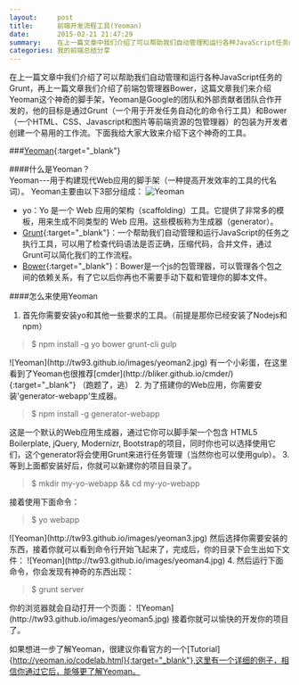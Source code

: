 ```yaml
---
layout:     post
title:      前端开发流程工具(Yeoman)
date:       2015-02-21 21:47:29
summary:    在上一篇文章中我们介绍了可以帮助我们自动管理和运行各种JavaScript任务的Grunt，再上一篇文章我们介绍了前端包管理器Bower，这篇文章我们来介绍Yeoman这个神奇的脚手架，Yeoman是Google的团队和外部贡献者团队合作开发的，他的目标是通过Grunt（一个用于开发任务自动化的命令行工具）和Bower（一个HTML、CSS、Javascript和图片等前端资源的包管理器）的包装为开发者创建一个易用的工作流。下面我给大家大致来介绍下这个神奇的工具。
categories: 我的前端总结分享 
---
```

在上一篇文章中我们介绍了可以帮助我们自动管理和运行各种JavaScript任务的Grunt，再上一篇文章我们介绍了前端包管理器Bower，这篇文章我们来介绍Yeoman这个神奇的脚手架，Yeoman是Google的团队和外部贡献者团队合作开发的，他的目标是通过Grunt（一个用于开发任务自动化的命令行工具）和Bower（一个HTML、CSS、Javascript和图片等前端资源的包管理器）的包装为开发者创建一个易用的工作流。下面我给大家大致来介绍下这个神奇的工具。

###[Yeoman](http://yeoman.io/){:target="_blank"}

####什么是Yeoman？   
Yeoman---用于构建现代Web应用的脚手架（一种提高开发效率的工具的代名词）。
Yeoman主要由以下3部分组成：
![Yeoman](http://tw93.github.io/images/yeoman1.jpg)

 - yo：Yo 是一个 Web 应用的架构（scaffolding）工具。它提供了非常多的模板，用来生成不同类型的 Web 应用。这些模板称为生成器（generator）。
 - [Grunt](http://tw93.github.io/2015-02-18/yeoman-grunt-bower-2.html){:target="_blank"}：一个帮助我们自动管理和运行JavaScript的任务之执行工具，可以用了检查代码语法是否正确，压缩代码，合并文件，通过Grunt可以简化我们的工作流程。
 - [Bower](http://tw93.github.io/2015-02-17/yeoman-grunt-bower-1.html){:target="_blank"}：Bower是一个js的包管理器，可以管理各个包之间的依赖关系，有了它以后你再也不需要手动下载和管理你的脚本文件。

####怎么来使用Yeoman  
 1. 首先你需要安装yo和其他一些要求的工具。（前提是那你已经安装了Nodejs和npm）
 <blockquote>$ npm install -g yo bower grunt-cli gulp</blockquote> 
 ![Yeoman](http://tw93.github.io/images/yeoman2.jpg)  
 有一个小彩蛋，在这里看到了Yeoman也很推荐[cmder](http://bliker.github.io/cmder/){:target="_blank"} （跑题了，逃）
 2. 为了搭建你的Web应用，你需要安装'generator-webapp'生成器。
 <blockquote>$ npm install -g generator-webapp</blockquote>
 这是一个默认的Web应用生成器，通过它你可以脚手架一个包含 HTML5 Boilerplate, jQuery, Modernizr, Bootstrap的项目，同时你也可以选择使用它们，这个generator将会使用Grunt来进行任务管理（当然你也可以使用gulp）。
 3. 等到上面都安装好后，你就可以新建你的项目目录了。
 <blockquote>$ mkdir my-yo-webapp && cd my-yo-webapp</blockquote> 
 接着使用下面命令：
 <blockquote>$ yo webapp</blockquote> 
 ![Yeoman](http://tw93.github.io/images/yeoman3.jpg)
 然后选择你需要安装的东西，接着你就可以看到命令行开始飞起来了，完成后，你的目录下会生出如下文件：
 ![Yeoman](http://tw93.github.io/images/yeoman4.jpg)
 4. 然后运行下面命令，你会发现有神奇的东西出现：
 <blockquote>$ grunt server</blockquote>
 你的浏览器就会自动打开一个页面：
 ![Yeoman](http://tw93.github.io/images/yeoman5.jpg)
 接着你就可以愉快的开发你的项目了。

 如果想进一步了解Yeoman，很建议你看官方的一个[Tutorial]{http://yeoman.io/codelab.html}{:target="_blank"},这里有一个详细的例子，相信你通过它后，能够更了解Yeoman。
